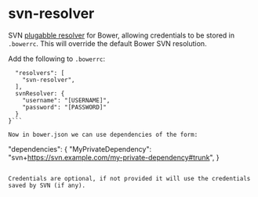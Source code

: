 # svn-resolver
SVN [plugabble resolver](http://bower.io/docs/pluggable-resolvers/) for Bower, allowing credentials to be stored in `.bowerrc`. This will override the default Bower SVN resolution.

Add the following to `.bowerrc`:

```{
  "resolvers": [
    "svn-resolver",
  ],
  svnResolver: {
    "username": "[USERNAME]",
    "password": "[PASSWORD]"
  }
}```

Now in bower.json we can use dependencies of the form:

```
  "dependencies": {
    "MyPrivateDependency": "svn+https://svn.example.com/my-private-dependency#trunk",
  }
```

Credentials are optional, if not provided it will use the credentials saved by SVN (if any).
